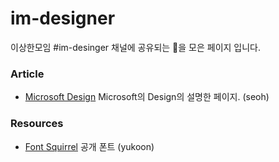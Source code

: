 im-designer
===========
이상한모임 #im-desinger 채널에 공유되는 💊을 모은 페이지 입니다.

### Article
- [Microsoft Design](http://www.microsoft.com/en-us/design) Microsoft의 Design의 설명한 페이지. (seoh)

### Resources
- [Font Squirrel](http://www.fontsquirrel.com) 공개 폰트 (yukoon)

